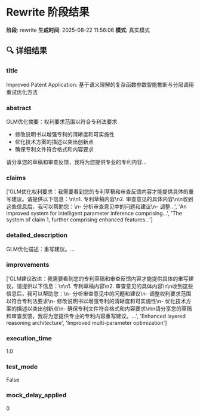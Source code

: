 # Rewrite 阶段结果

**阶段**: rewrite
**生成时间**: 2025-08-22 11:56:06
**模式**: 真实模式

## 🔍 详细结果

### title
Improved Patent Application: 基于语义理解的复杂函数参数智能推断与分层调用重试优化方法

### abstract
GLM优化摘要：权利要求范围以符合专利法要求
- 修改说明书以增强专利的清晰度和可实施性
- 优化技术方案的描述以突出创新点
- 确保专利文件符合格式和内容要求

请分享您的草稿和审查反馈，我将为您提供专业的专利内容...

### claims
['GLM优化权利要求：我需要看到您的专利草稿和审查反馈内容才能提供具体的重写建议。请提供以下信息：\n\n1. 专利草稿内容\n2. 审查意见的具体内容\n\n收到这些信息后，我可以帮助您：\n- 分析审查意见中的问题和建议\n- 调整...', 'An improved system for intelligent parameter inference comprising...', 'The system of claim 1, further comprising enhanced features...']

### detailed_description
GLM优化描述：重写建议。...

### improvements
['GLM建议改进：我需要看到您的专利草稿和审查反馈内容才能提供具体的重写建议。请提供以下信息：\n\n1. 专利草稿内容\n2. 审查意见的具体内容\n\n收到这些信息后，我可以帮助您：\n- 分析审查意见中的问题和建议\n- 调整权利要求范围以符合专利法要求\n- 修改说明书以增强专利的清晰度和可实施性\n- 优化技术方案的描述以突出创新点\n- 确保专利文件符合格式和内容要求\n\n请分享您的草稿和审查反馈，我将为您提供专业的专利内容重写建议。...', 'Enhanced layered reasoning architecture', 'Improved multi-parameter optimization']

### execution_time
1.0

### test_mode
False

### mock_delay_applied
0
